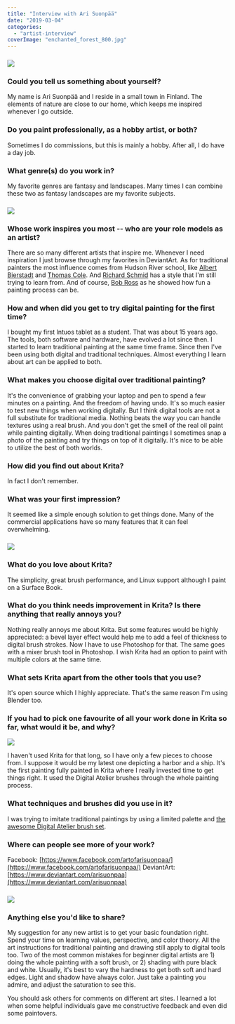 ```yaml
---
title: "Interview with Ari Suonpää"
date: "2019-03-04"
categories: 
  - "artist-interview"
coverImage: "enchanted_forest_800.jpg"
---
```


### ![](../images/beauty_among_blossoms_800.jpg)

### Could you tell us something about yourself?

My name is Ari Suonpää and I reside in a small town in Finland. The elements of nature are close to our home, which keeps me inspired whenever I go outside.

### Do you paint professionally, as a hobby artist, or both?

Sometimes I do commissions, but this is mainly a hobby. After all, I do have a day job.

### What genre(s) do you work in?

My favorite genres are fantasy and landscapes. Many times I can combine these two as fantasy landscapes are my favorite subjects.

### ![](../images/lazy_summer_day_2_800.jpg)

### Whose work inspires you most -- who are your role models as an artist?

There are so many different artists that inspire me. Whenever I need inspiration I just browse through my favorites in DeviantArt. As for traditional painters the most influence comes from Hudson River school, like [Albert Bierstadt](https://www.albertbierstadt.org/) and [Thomas Cole](https://thomascole.org/). And [Richard Schmid](https://www.richardschmid.com/) has a style that I'm still trying to learn from. And of course, [Bob Ross](https://www.youtube.com/channel/UCxcnsr1R5Ge_fbTu5ajt8DQ) as he showed how fun a painting process can be.

### How and when did you get to try digital painting for the first time?

I bought my first Intuos tablet as a student. That was about 15 years ago. The tools, both software and hardware, have evolved a lot since then. I started to learn traditional painting at the same time frame. Since then I've been using both digital and traditional techniques. Almost everything I learn about art can be applied to both.

### What makes you choose digital over traditional painting?

It's the convenience of grabbing your laptop and pen to spend a few minutes on a painting. And the freedom of having undo. It's so much easier to test new things when working digitally. But I think digital tools are not a full substitute for traditional media. Nothing beats the way you can handle textures using a real brush. And you don't get the smell of the real oil paint while painting digitally. When doing traditional paintings I sometimes snap a photo of the painting and try things on top of it digitally. It's nice to be able to utilize the best of both worlds.

### How did you find out about Krita?

In fact I don't remember.

### What was your first impression?

It seemed like a simple enough solution to get things done. Many of the commercial applications have so many features that it can feel overwhelming.

### ![](../images/squirrel_800.jpg)

### What do you love about Krita?

The simplicity, great brush performance, and Linux support although I paint on a Surface Book.

### What do you think needs improvement in Krita? Is there anything that really annoys you?

Nothing really annoys me about Krita. But some features would be highly appreciated: a bevel layer effect would help me to add a feel of thickness to digital brush strokes. Now I have to use Photoshop for that. The same goes with a mixer brush tool in Photoshop. I wish Krita had an option to paint with multiple colors at the same time.

### What sets Krita apart from the other tools that you use?

It's open source which I highly appreciate. That's the same reason I'm using Blender too.

### If you had to pick one favourite of all your work done in Krita so far, what would it be, and why?

![](../images/harbor_800.jpg)

I haven't used Krita for that long, so I have only a few pieces to choose from. I suppose it would be my latest one depicting a harbor and a ship. It's the first painting fully painted in Krita where I really invested time to get things right. It used the Digital Atelier brushes through the whole painting process.

### What techniques and brushes did you use in it?

I was trying to imitate traditional paintings by using a limited palette and [the awesome Digital Atelier brush set](/item/introducing-digital-atelier-a-painterly-brush-preset-pack-by-ramon-miranda-with-tutorial-videos/).

### Where can people see more of your work?

Facebook: [https://www.facebook.com/artofarisuonpaa/](https://www.facebook.com/artofarisuonpaa/) DeviantArt: [https://www.deviantart.com/arisuonpaa](https://www.deviantart.com/arisuonpaa)

### ![](../images/enchanted_forest_800.jpg)

### Anything else you'd like to share?

My suggestion for any new artist is to get your basic foundation right. Spend your time on learning values, perspective, and color theory. All the art instructions for traditional painting and drawing still apply to digital tools too. Two of the most common mistakes for beginner digital artists are 1) doing the whole painting with a soft brush, or 2) shading with pure black and white. Usually, it's best to vary the hardness to get both soft and hard edges. Light and shadow have always color. Just take a painting you admire, and adjust the saturation to see this.

You should ask others for comments on different art sites. I learned a lot when some helpful individuals gave me constructive feedback and even did some paintovers.
